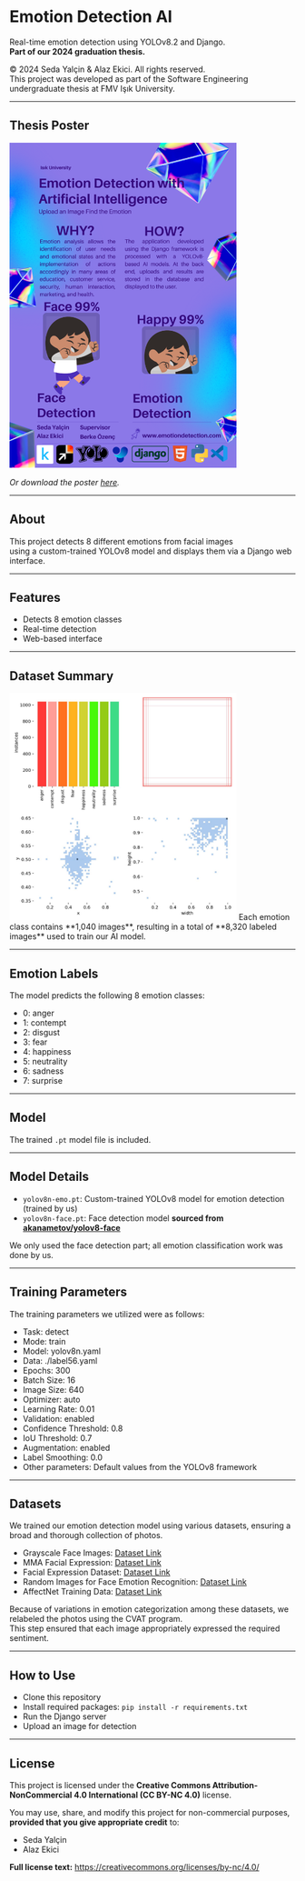 # Emotion Detection AI

Real-time emotion detection using YOLOv8.2 and Django.  
**Part of our 2024 graduation thesis.**

© 2024 Seda Yalçin & Alaz Ekici. All rights reserved.  
This project was developed as part of the Software Engineering undergraduate thesis at FMV Işık University.

---

## Thesis Poster

<img src="emotion-detection-with-ai.png" alt="Data Overview" width="400"/>

*Or download the poster [here](emotion-detection-with-ai.pdf).*

---

## About

This project detects 8 different emotions from facial images  
using a custom-trained YOLOv8 model and displays them via a Django web interface.

---

## Features
- Detects 8 emotion classes
- Real-time detection
- Web-based interface

---
## Dataset Summary
<img src="data-overview.jpg" alt="Data Overview" width="400"/>
Each emotion class contains **1,040 images**,  
resulting in a total of **8,320 labeled images** used to train our AI model.

---

## Emotion Labels

The model predicts the following 8 emotion classes:

- 0: anger
- 1: contempt
- 2: disgust
- 3: fear
- 4: happiness
- 5: neutrality
- 6: sadness
- 7: surprise

---

## Model
The trained `.pt` model file is included.

---

## Model Details

- `yolov8n-emo.pt`: Custom-trained YOLOv8 model for emotion detection (trained by us)
- `yolov8n-face.pt`: Face detection model **sourced from [akanametov/yolov8-face](https://github.com/akanametov/yolov8-face)**

We only used the face detection part; all emotion classification work was done by us.

---

## Training Parameters

The training parameters we utilized were as follows:

- Task: detect  
- Mode: train  
- Model: yolov8n.yaml  
- Data: ./label56.yaml  
- Epochs: 300  
- Batch Size: 16  
- Image Size: 640  
- Optimizer: auto  
- Learning Rate: 0.01  
- Validation: enabled  
- Confidence Threshold: 0.8  
- IoU Threshold: 0.7  
- Augmentation: enabled  
- Label Smoothing: 0.0  
- Other parameters: Default values from the YOLOv8 framework

---

## Datasets

We trained our emotion detection model using various datasets, ensuring a broad and thorough collection of photos.

- Grayscale Face Images: [Dataset Link](https://www.kaggle.com/datasets/geolek/grayscale-face-images)  
- MMA Facial Expression: [Dataset Link](https://www.kaggle.com/datasets/mahmoudima/mma-facial-expression?resource=download)  
- Facial Expression Dataset: [Dataset Link](https://www.kaggle.com/datasets/aadityasinghal/facial-expression-dataset?resource=download)  
- Random Images for Face Emotion Recognition: [Dataset Link](https://www.kaggle.com/datasets/sudarshanvaidya/random-images-for-face-emotion-recognition)  
- AffectNet Training Data: [Dataset Link](https://www.kaggle.com/datasets/noamsegal/affectnet-training-data?select=labels.csv)  

Because of variations in emotion categorization among these datasets, we relabeled the photos using the CVAT program.  
This step ensured that each image appropriately expressed the required sentiment.

---

## How to Use
- Clone this repository
- Install required packages: `pip install -r requirements.txt`
- Run the Django server
- Upload an image for detection

---

## License

This project is licensed under the **Creative Commons Attribution-NonCommercial 4.0 International (CC BY-NC 4.0)** license.

You may use, share, and modify this project for non-commercial purposes, **provided that you give appropriate credit** to:

- Seda Yalçin
- Alaz Ekici

**Full license text:** https://creativecommons.org/licenses/by-nc/4.0/

